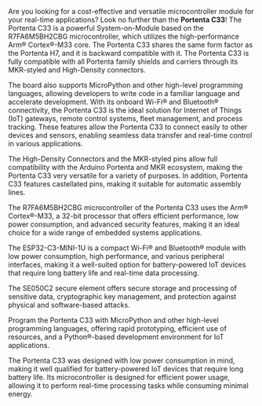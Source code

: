 <FeatureDescription>

Are you looking for a cost-effective and versatile microcontroller module for your real-time applications? Look no further than the **Portenta C33**! The Portenta C33 is a powerful System-on-Module based on the R7FA6M5BH2CBG microcontroller, which utilizes the high-performance Arm® Cortex®-M33 core. The Portenta C33 shares the same form factor as the Portenta H7, and it is backward compatible with it. The Portenta C33 is fully compatible with all Portenta family shields and carriers through its MKR-styled and High-Density connectors.

The board also supports MicroPython and other high-level programming languages, allowing developers to write code in a familiar language and accelerate development. With its onboard Wi-Fi® and Bluetooth® connectivity, the Portenta C33 is the ideal solution for Internet of Things (IoT) gateways, remote control systems, fleet management, and process tracking. These features allow the Portenta C33 to connect easily to other devices and sensors, enabling seamless data transfer and real-time control in various applications.

</FeatureDescription>

<FeatureList>
<Feature title="Portenta Family Form Factor" image="nano-form-factor">

 The High-Density Connectors and the MKR-styled pins allow full compatibility with the Arduino Portenta and MKR ecosystem, making the Portenta C33 very versatile for a variety of purposes. In addition, Portenta C33 features castellated pins, making it suitable for automatic assembly lines.

</Feature>

<Feature title="Renesas R7FA6M5BH2CBG microcontroller" image="mcu">

  The R7FA6M5BH2CBG microcontroller of the Portenta C33 uses the Arm® Cortex®-M33, a 32-bit processor that offers efficient performance, low power consumption, and advanced security features, making it an ideal choice for a wide range of embedded systems applications.

  <FeatureLink title="Datasheet" url="https://www.renesas.com/us/en/document/dst/ra6m5-group-datasheet?r=1493931" download/>
</Feature>

<Feature title="Espressif ESP32-C3-MINI-1U Wi-Fi® and Bluetooth® module" image="wifi-bluetooth">

  The ESP32-C3-MINI-1U is a compact Wi-Fi® and Bluetooth® module with low power consumption, high performance, and various peripheral interfaces, making it a well-suited option for battery-powered IoT devices that require long battery life and real-time data processing.

  <FeatureLink title="Datasheet" url="https://www.espressif.com/sites/default/files/documentation/esp32-c3-mini-1_datasheet_en.pdf" download blank/>
</Feature>

<Feature title="NXP® SE050C2 IoT Secure Element" image="crypto-chip">

  The SE050C2 secure element offers secure storage and processing of sensitive data, cryptographic key management, and protection against physical and software-based attacks.

  <FeatureLink title="Datasheet" url="https://www.nxp.com/docs/en/data-sheet/SE050-DATASHEET.pdf" download blank/>
</Feature>

<Feature title="MicroPython Language Support" image="python">

  Program the Portenta C33 with MicroPython and other high-level programming languages, offering rapid prototyping, efficient use of resources, and a Python®-based development environment for IoT applications.
  
</Feature>

<Feature title="Low-power design" image="power">

  The Portenta C33 was designed with low power consumption in mind, making it well qualified for battery-powered IoT devices that require long battery life. Its microcontroller is designed for efficient power usage, allowing it to perform real-time processing tasks while consuming minimal energy.
  
</Feature>

</FeatureList>
